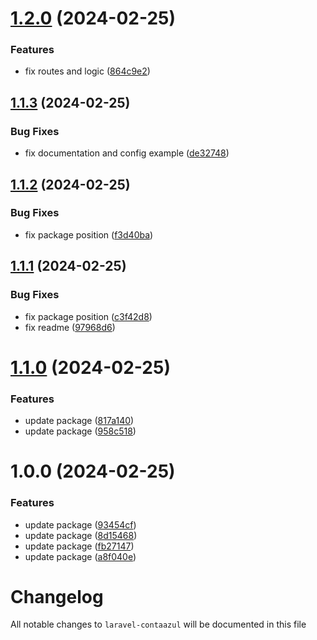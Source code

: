 # [1.2.0](https://github.com/EliseuSantos/laravel-contaazul/compare/v1.1.3...v1.2.0) (2024-02-25)


### Features

* fix routes and logic ([864c9e2](https://github.com/EliseuSantos/laravel-contaazul/commit/864c9e22f278ec220d3996f87e0d5ad63651177b))

## [1.1.3](https://github.com/EliseuSantos/laravel-contaazul/compare/v1.1.2...v1.1.3) (2024-02-25)


### Bug Fixes

* fix documentation and config example ([de32748](https://github.com/EliseuSantos/laravel-contaazul/commit/de32748a4ba1a0583d4e98d3eefa13f270bffe70))

## [1.1.2](https://github.com/EliseuSantos/laravel-contaazul/compare/v1.1.1...v1.1.2) (2024-02-25)


### Bug Fixes

* fix package position ([f3d40ba](https://github.com/EliseuSantos/laravel-contaazul/commit/f3d40ba24260f747bfbf9ad15f1d4da11335f2bc))

## [1.1.1](https://github.com/EliseuSantos/laravel-contaazul/compare/v1.1.0...v1.1.1) (2024-02-25)


### Bug Fixes

* fix package position ([c3f42d8](https://github.com/EliseuSantos/laravel-contaazul/commit/c3f42d88ed0973db5c03defe304914f2bbc9c652))
* fix readme ([97968d6](https://github.com/EliseuSantos/laravel-contaazul/commit/97968d6fb2bf01b62c51e9b851fed556ecbc61e7))

# [1.1.0](https://github.com/EliseuSantos/laravel-contaazul/compare/v1.0.0...v1.1.0) (2024-02-25)


### Features

* update package ([817a140](https://github.com/EliseuSantos/laravel-contaazul/commit/817a140d4b1b7eeb20a8c95219f98173ead0307d))
* update package ([958c518](https://github.com/EliseuSantos/laravel-contaazul/commit/958c51883836d27b0b68c50d4e08f8fd692aa6a5))

# 1.0.0 (2024-02-25)


### Features

* update package ([93454cf](https://github.com/EliseuSantos/laravel-contaazul/commit/93454cf01d31b2f0d89de6030cee1154f7331ecc))
* update package ([8d15468](https://github.com/EliseuSantos/laravel-contaazul/commit/8d154687e2582ef3ec9f406b3b612db7c1b57c49))
* update package ([fb27147](https://github.com/EliseuSantos/laravel-contaazul/commit/fb27147097913857c1edc4b8c2e7448bfd6598d1))
* update package ([a8f040e](https://github.com/EliseuSantos/laravel-contaazul/commit/a8f040ee9302f33dfd7ba6434309bc9231570d4e))

# Changelog

All notable changes to `laravel-contaazul` will be documented in this file
